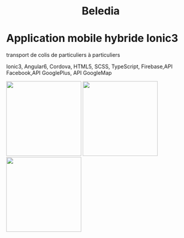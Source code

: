 

<h1 align="center">Beledia</h1>

# Application mobile hybride Ionic3

transport de colis de particuliers à particuliers 

Ionic3, Angular6, Cordova, HTML5, SCSS, TypeScript, Firebase,API Facebook,API GooglePlus, API GoogleMap




  <img src="https://i.ibb.co/ctRhYrv/1.png" width="200">
 
  <img src="https://i.ibb.co/vJ18qd5/2.png" width="200">
  
  <img src="https://i.ibb.co/NjFgVfp/3.jpg" width="200">




  
  
  
  
  
  
  
  
  
  
  
  
  
  
   
   
   
   

  


